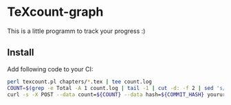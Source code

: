 # TeXcount-graph

This is a little programm to track your progress :)

## Install
Add following code to your CI:
```bash
perl texcount.pl chapters/*.tex | tee count.log
COUNT=$(grep -e Total -A 1 count.log | tail -1 | cut -d: -f 2 | sed 's/ //')
curl -s -X POST --data count=${COUNT} --data hash=${COMMIT_HASH} yoururl/commit
 ```
